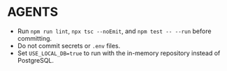 # AGENTS

- Run `npm run lint`, `npx tsc --noEmit`, and `npm test -- --run` before committing.
- Do not commit secrets or `.env` files.
- Set `USE_LOCAL_DB=true` to run with the in-memory repository instead of PostgreSQL.
